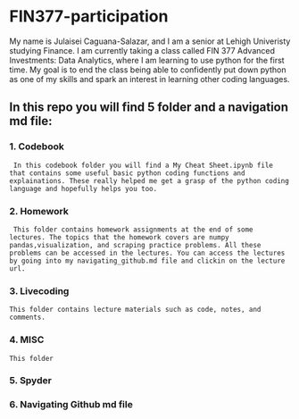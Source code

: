 # FIN377-participation

My name is Julaisei Caguana-Salazar, and I am a senior at Lehigh Univeristy studying Finance. I am currently taking a class called FIN 377 Advanced Investments: Data Analytics, where I am learning to use python for the first time. My goal is to end the class being able to confidently put down python as one of my skills and spark an interest in learning other coding languages.

## In this repo you will find 5 folder and a navigation md file:

### 1. Codebook
     In this codebook folder you will find a My Cheat Sheet.ipynb file that contains some useful basic python coding functions and explainations. These really helped me get a grasp of the python coding language and hopefully helps you too.

### 2. Homework
     This folder contains homework assignments at the end of some lectures. The topics that the homework covers are numpy pandas,visualization, and scraping practice problems. All these problems can be accessed in the lectures. You can access the lectures by going into my navigating_github.md file and clickin on the lecture url. 

### 3. Livecoding
    This folder contains lecture materials such as code, notes, and comments. 

### 4. MISC
    This folder 

### 5. Spyder

### 6. Navigating Github md file
